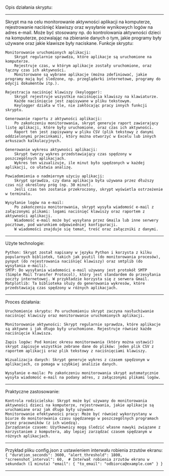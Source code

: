 Opis działania skryptu:
________________________________________________________
Skrypt ma na celu monitorowanie aktywności aplikacji na komputerze, rejestrowanie naciśnięć klawiszy oraz wysyłanie wynikowych logów na adres e-mail. Może być stosowany np. do kontrolowania aktywności dzieci na komputerze, pozwalając na zbieranie danych o tym, jakie programy były używane oraz jakie klawisze były naciskane.
Funkcje skryptu:

    Monitorowanie uruchomionych aplikacji:
        Skrypt regularnie sprawdza, które aplikacje są uruchomione na komputerze.
        Rejestruje czas, w którym aplikacje zostały uruchomione, oraz łączny czas ich aktywności.
        Monitorowane są wybrane aplikacje (można zdefiniować, jakie programy mają być śledzone, np. przeglądarki internetowe, programy do edycji dokumentów itp.).

    Rejestracja naciśnięć klawiszy (keylogger):
        Skrypt rejestruje wszystkie naciśnięcia klawiszy na klawiaturze.
        Każde naciśnięcie jest zapisywane w pliku tekstowym.
        Keylogger działa w tle, nie zakłócając pracy innych funkcji skryptu.

    Generowanie raportu z aktywności aplikacji:
        Po zakończeniu monitorowania, skrypt generuje raport zawierający listę aplikacji, które były uruchomione, oraz czas ich aktywności.
        Raport ten jest zapisywany w pliku CSV (plik tekstowy z danymi oddzielonymi przecinkami), który można otworzyć w Excelu lub innych arkuszach kalkulacyjnych.

    Generowanie wykresu aktywności aplikacji:
        Skrypt tworzy wykres przedstawiający czas spędzony w poszczególnych aplikacjach.
        Wykres ten wizualizuje, ile minut było spędzonych w każdej aplikacji, co ułatwia analizę.

    Powiadomienia o nadmiernym użyciu aplikacji:
        Skrypt sprawdza, czy dana aplikacja była używana przez dłuższy czas niż określony próg (np. 30 minut).
        Jeśli czas ten zostanie przekroczony, skrypt wyświetla ostrzeżenie w terminalu.

    Wysyłanie logów na e-mail:
        Po zakończeniu monitorowania, skrypt wysyła wiadomość e-mail z załączonymi plikami: logami naciśnięć klawiszy oraz raportem z aktywności aplikacji.
        Wiadomość e-mail może być wysyłana przez Gmaila lub inne serwery pocztowe, pod warunkiem odpowiedniej konfiguracji.
        W wiadomości znajduje się temat, treść oraz załączniki z danymi.
________________________________________________________
Użyte technologie:

    Python: Skrypt został napisany w języku Python i korzysta z kilku popularnych bibliotek, takich jak psutil (do monitorowania procesów), pynput (do rejestrowania naciśnięć klawiszy) oraz smtplib (do wysyłania e-maili).
    SMTP: Do wysyłania wiadomości e-mail używany jest protokół SMTP (Simple Mail Transfer Protocol), który jest standardem do przesyłania poczty internetowej. W przykładzie korzysta się z serwera Gmail.
    Matplotlib: Ta biblioteka służy do generowania wykresów, które przedstawiają czas spędzony w różnych aplikacjach.
________________________________________________________
Proces działania:

    Uruchomienie skryptu: Po uruchomieniu skrypt zaczyna nasłuchiwanie naciśnięć klawiszy oraz monitorowanie uruchomionych aplikacji.

    Monitorowanie aktywności: Skrypt regularnie sprawdza, które aplikacje są aktywne i jak długo były uruchomione. Rejestruje również każde naciśnięcie klawisza.

    Zapis logów: Pod koniec okresu monitorowania (który można ustawić) skrypt zapisuje wszystkie zebrane dane do plików: jeden plik CSV z raportem aplikacji oraz plik tekstowy z naciśnięciami klawiszy.

    Wizualizacja danych: Skrypt generuje wykres z czasem spędzonym w aplikacjach, co pomaga w szybkiej analizie danych.

    Wysyłanie e-maila: Po zakończeniu monitorowania skrypt automatycznie wysyła wiadomość e-mail na podany adres, z załączonymi plikami logów.
________________________________________________________
Praktyczne zastosowanie:

    Kontrola rodzicielska: Skrypt może być używany do monitorowania aktywności dzieci na komputerze, rejestrowania, jakie aplikacje są uruchamiane oraz jak długo były używane.
    Monitorowanie efektywności pracy: Może być również wykorzystany w biurze do monitorowania czasu spędzanego w poszczególnych programach przez pracowników (z ich wiedzą).
    Zarządzanie czasem: Użytkownicy mogą śledzić własne nawyki związane z korzystaniem z komputera, aby lepiej zarządzać czasem spędzanym w różnych aplikacjach.
________________________________________________________
Przykład pliku config.json z ustawieniem interwału robienia zrzutów ekranu:
`{
  "duration_seconds": 3600,
  "alert_threshold": 1800,
  "screenshot_interval": 60,  # Interwał robienia zrzutów ekranu w sekundach (1 minuta)
  "email": {
    "to_email": "odbiorca@example.com"
  }
}
`

______________________________________________________________________
